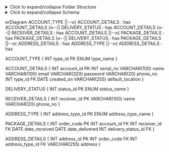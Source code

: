 <details>
    <summary>Click to expand/collapse Folder Structure</summary>

I have divided the Code into two folders:
1. New: Contains the new code for the project

    New Folder:
    * Modules: Contains the dependencies installed via npm, including Bootstrap.
    * Images: Holds various images used in the project.
    * HTML: Includes all the HTML files for different pages of the website.
    * Styles: Contains CSS files for styling the website.
    * Database: Holds the SQL file (elitelogisticsdb.sql) for the database structure.
    * PHP: Includes PHP files for server-side functionalities, with index.php located at the root.

    <details>
    <summary>Click to expand/collapse the New Folder Structure</summary>

    ```
    New
    ├── modules
    │   └── node_modules
    │       ├── @popperjs
    │       └── bootstrap
    │           ├── dist
    │           │   ├── css
    |           │   ├── js
    |           │   └── scss
    │           ├── LICENSE
    │           ├── package.json
    │           └── README.md
    ├── images
    |   ├── bannerimg.jpg
    |   ├── call.png
    |   ├── company-img.jpg
    |   ├── deliverycost.png
    |   ├── deliverytime.png
    |   ├── editprofile-bg.jpg
    |   ├── inventory-management.png
    |   ├── last-mile-delivery.png
    |   ├── order-fulfillment.png
    |   ├── reverse-logistics.png
    |   ├── transportation.png
    |   └── warehousing.png
    ├── html
    │   ├── adminDashboard.html
    │   ├── adminDeliveryriders.html
    │   ├── adminPackage.html
    │   ├── adminProfile.html
    │   ├── adminUsers.html
    │   ├── cusDashboard.html
    │   ├── deliveredPackage.html
    │   ├── drDashboard.html
    │   ├── drProfile.html
    │   ├── editProfile.html
    │   ├── index.html
    │   ├── login.html
    │   ├── packageRecords.html
    │   ├── pendingPackage.html
    │   └── signup.html
    ├── styles
    │   ├── adminDashboard.css
    │   ├── adminDeliveryriders.css
    │   ├── adminPackage.css
    │   ├── adminProfile.css
    │   ├── adminUsers.css
    │   ├── cusDashboard.css
    │   ├── drDashboard.css
    │   ├── editProfile.css
    │   ├── index_main.css
    │   ├── login.css
    │   ├── packageRecords.css
    │   ├── signup.css
    │   └── style.css
    ├── database
    │   └── elitelogisticsdb.sql
    └── php
    |   ├── index_main.php
    |   ├── page_footer.php
    |   └── page_header.php
    └── index.php
    ```

    </details>
2. Old: Contains the old code for the project

    Old Folder:

    * Contains the old code for the project. You can keep it for reference or backup purposes.

    <details>
    <summary>Click to expand/collapse the Old Folder Structure</summary>

    ```
    Old
    ├── images
    |   ├── bannerimg.jpg
    |   ├── call.png
    |   ├── company-img.jpg
    |   ├── deliverycost.png
    |   ├── deliverytime.png
    |   ├── editprofile-bg.jpg
    |   ├── inventory-management.png
    |   ├── last-mile-delivery.png
    |   ├── order-fulfillment.png
    |   ├── reverse-logistics.png
    |   ├── transportation.png
    |   └── warehousing.png
    ├── adminDashboard.css
    ├── adminDashboard.html
    ├── adminDeliveryriders.css
    ├── adminDeliveryriders.html
    ├── adminPackage.css
    ├── adminPackage.html
    ├── adminProfile.css
    ├── adminProfile.html
    ├── adminUsers.css
    ├── adminUsers.html
    ├── cusDashboard.css
    ├── cusDashboard.html
    ├── deliveredPackage.html
    ├── drDashboard.css
    ├── drDashboard.html
    ├── drProfile.html
    ├── editProfile.css
    ├── editProfile.html
    ├── index.html
    ├── login.css
    ├── login.html
    ├── packageRecords.css
    ├── packageRecords.html
    ├── pendingPackage.html
    ├── README.MD
    ├── signup.css
    ├── signup.html
    └── style.css
    ```
    </details>
</details>

<details>
    <summary>Click to expand/collapse Schema</summary>

account_details
- account_id (primary key)
- serial_no
- name
- email
- password
- phone_no
- type_id (foreign key to account_type table)
- created_on

account_type
- type_id (primary key)
- type_name (e.g., user, admin, delivery rider)

package_details
- order_code (primary key)
- account_id (foreign key to account_details)
- receiver_id (foreign key to receiver_details)
- date_received
- date_delivered
- delivery_status_id (foreign key to delivery_status table)

delivery_status
- status_id (primary key)
- status_name (e.g., Pending for approval, Waiting for pickup, In Transit, Delivered, Canceled)

receiver_details
- receiver_id (primary key)
- name
- phone_no

address_details
- address_id (primary key)
- order_code (foreign key to package_details)
- address_type_id (foreign key to address_type table)
- address

address_type
- address_type_id (primary key)
- address_type_name (e.g., Pickup Address, Delivery Address)

```sql
CREATE DATABASE elitelogisticsdb;
USE elitelogisticsdb;
CREATE TABLE account_type (
  type_id INT PRIMARY KEY AUTO_INCREMENT,
  type_name ENUM('user', 'admin', 'delivery rider') NOT NULL,
  INDEX idx_type_name (type_name)
);

CREATE TABLE account_details (
  account_id INT PRIMARY KEY AUTO_INCREMENT,
  serial_no INT NOT NULL,
  name VARCHAR(100) NOT NULL,
  email VARCHAR(100) NOT NULL,
  password VARCHAR(320) NOT NULL,
  phone_no VARCHAR(20) NOT NULL,
  type_id INT,
  created_on DATE NOT NULL,
  default_location VARCHAR(255) NOT NULL,
  INDEX idx_name (name),
  FOREIGN KEY (type_id) REFERENCES account_type (type_id)
);

CREATE TABLE delivery_status (
  status_id INT PRIMARY KEY AUTO_INCREMENT,
  status_name ENUM('Pending for approval', 'Waiting for pickup', 'In Transit', 'Delivered', 'Canceled') NOT NULL,
  INDEX idx_status_name (status_name)
);

CREATE TABLE receiver_details (
  receiver_id INT PRIMARY KEY AUTO_INCREMENT,
  name VARCHAR(100) NOT NULL,
  phone_no VARCHAR(20) NOT NULL,
  INDEX idx_name (name)
);

CREATE TABLE address_type (
  address_type_id INT PRIMARY KEY AUTO_INCREMENT,
  address_type_name ENUM('Pickup Address', 'Delivery Address') NOT NULL,
  INDEX idx_type_name (address_type_name)
);

CREATE TABLE package_details (
  order_code INT PRIMARY KEY AUTO_INCREMENT,
  account_id INT,
  receiver_id INT,
  date_received DATE,
  date_delivered DATE,
  delivery_status_id INT,
  INDEX idx_account_id (account_id),
  INDEX idx_receiver_id (receiver_id),
  INDEX idx_delivery_status_id (delivery_status_id),
  FOREIGN KEY (account_id) REFERENCES account_details (account_id),
  FOREIGN KEY (receiver_id) REFERENCES receiver_details (receiver_id),
  FOREIGN KEY (delivery_status_id) REFERENCES delivery_status (status_id)
);

CREATE TABLE address_details (
  address_id INT PRIMARY KEY AUTO_INCREMENT,
  order_code INT,
  address_type_id INT,
  address VARCHAR(255) NOT NULL,
  INDEX idx_order_code (order_code),
  INDEX idx_address_type_id (address_type_id),
  FOREIGN KEY (order_code) REFERENCES package_details (order_code),
  FOREIGN KEY (address_type_id) REFERENCES address_type (address_type_id)
);

```

</details>

erDiagram
  ACCOUNT_TYPE ||--o{ ACCOUNT_DETAILS : has
  ACCOUNT_DETAILS }o--|| DELIVERY_STATUS : has
  ACCOUNT_DETAILS }o--|| RECEIVER_DETAILS : has
  ACCOUNT_DETAILS ||--o{ PACKAGE_DETAILS : has
  PACKAGE_DETAILS }o--|| DELIVERY_STATUS : has
  PACKAGE_DETAILS ||--o{ ADDRESS_DETAILS : has
  ADDRESS_TYPE ||--o{ ADDRESS_DETAILS : has

  ACCOUNT_TYPE {
    INT type_id PK
    ENUM type_name
  }

  ACCOUNT_DETAILS {
    INT account_id PK
    INT serial_no
    VARCHAR(100) name
    VARCHAR(100) email
    VARCHAR(320) password
    VARCHAR(20) phone_no
    INT type_id FK
    DATE created_on
    VARCHAR(255) default_location
  }

  DELIVERY_STATUS {
    INT status_id PK
    ENUM status_name
  }

  RECEIVER_DETAILS {
    INT receiver_id PK
    VARCHAR(100) name
    VARCHAR(20) phone_no
  }

  ADDRESS_TYPE {
    INT address_type_id PK
    ENUM address_type_name
  }

  PACKAGE_DETAILS {
    INT order_code PK
    INT account_id FK
    INT receiver_id FK
    DATE date_received
    DATE date_delivered
    INT delivery_status_id FK
  }

  ADDRESS_DETAILS {
    INT address_id PK
    INT order_code FK
    INT address_type_id FK
    VARCHAR(255) address
  }
